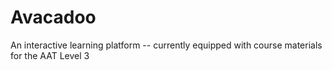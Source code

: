 # Avacadoo

An interactive learning platform -- currently equipped with course materials for the AAT Level 3 


